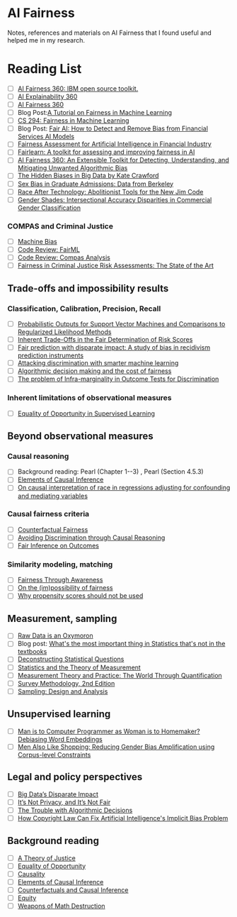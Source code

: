 # AI Fairness
Notes, references and materials on AI Fairness that I found useful and helped me in my research.

# Reading List

- [ ] [AI Fairness 360: IBM open source toolkit.](https://aif360.mybluemix.net/)   
- [ ] [AI Explainability 360](https://github.com/Trusted-AI/AIX360)
- [ ] [AI Fairness 360](https://github.com/Trusted-AI/AIF360)
- [ ] Blog Post:[A Tutorial on Fairness in Machine Learning](https://towardsdatascience.com/a-tutorial-on-fairness-in-machine-learning-3ff8ba1040cb)
- [ ] [CS 294: Fairness in Machine Learning](https://fairmlclass.github.io/)
- [ ] Blog Post: [Fair AI: How to Detect and Remove Bias from Financial Services AI Models](https://medium.com/engineered-publicis-sapient/fair-ai-how-to-detect-and-remove-bias-from-financial-services-ai-models-b16a279aa1fa)
- [ ] [Fairness Assessment for Artificial Intelligence in Financial Industry](https://arxiv.org/abs/1912.07211)
- [ ] [Fairlearn: A toolkit for assessing and improving fairness in AI](https://www.microsoft.com/en-us/research/uploads/prod/2020/05/Fairlearn_WhitePaper-2020-09-22.pdf)
- [ ] [AI Fairness 360: An Extensible Toolkit for Detecting, Understanding, and Mitigating Unwanted Algorithmic Bias](https://arxiv.org/abs/1810.01943)
- [ ] [The Hidden Biases in Big Data by Kate Crawford](https://hbr.org/2013/04/the-hidden-biases-in-big-data)
- [ ] [Sex Bias in Graduate Admissions: Data from Berkeley](https://science.sciencemag.org/content/187/4175/398) 
- [ ] [Race After Technology: Abolitionist Tools for the New Jim Code](https://www.ruhabenjamin.com/race-after-technology)
- [ ] [Gender Shades: Intersectional Accuracy Disparities in Commercial Gender Classification](http://proceedings.mlr.press/v81/buolamwini18a/buolamwini18a.pdf)

### COMPAS and Criminal Justice
- [ ] [Machine Bias](https://www.propublica.org/article/machine-bias-risk-assessments-in-criminal-sentencing)
- [ ] [Code Review: FairML](https://github.com/adebayoj/fairml)
- [ ] [Code Review: Compas Analysis](https://github.com/propublica/compas-analysis)
- [ ] [Fairness in Criminal Justice Risk Assessments: The State of the Art](https://arxiv.org/abs/1703.09207)

## Trade-offs and impossibility results

### Classification, Calibration, Precision, Recall

- [ ] [Probabilistic Outputs for Support Vector Machines and Comparisons to Regularized Likelihood Methods](http://citeseer.ist.psu.edu/viewdoc/summary?doi=10.1.1.41.1639)  
- [ ] [Inherent Trade-Offs in the Fair Determination of Risk Scores](https://arxiv.org/abs/1609.05807)  
- [ ] [Fair prediction with disparate impact: A study of bias in recidivism prediction instruments](https://arxiv.org/abs/1610.07524)  
- [ ]  [Attacking discrimination with smarter machine learning](https://research.google.com/bigpicture/attacking-discrimination-in-ml/) 
- [ ]  [Algorithmic decision making and the cost of fairness](https://arxiv.org/abs/1701.08230) 
- [ ] [The problem of Infra-marginality in Outcome Tests for Discrimination](https://5harad.com/papers/threshold-test.pdf)  

### Inherent limitations of observational measures

- [ ] [Equality of Opportunity in Supervised Learning](https://arxiv.org/abs/1610.02413)  

## Beyond observational measures
### Causal reasoning

- [ ] Background reading:  Pearl (Chapter 1--3) , Pearl (Section 4.5.3)
- [ ] [Elements of Causal Inference](http://www.math.ku.dk/~peters/elements.html)  
- [ ] [On causal interpretation of race in regressions adjusting for confounding and mediating variables](https://www.ncbi.nlm.nih.gov/pmc/articles/PMC4125322/)  

### Causal fairness criteria

- [ ] [Counterfactual Fairness](https://arxiv.org/abs/1703.06856)  
- [ ] [Avoiding Discrimination through Causal Reasoning](https://arxiv.org/abs/1706.02744)  
- [ ] [Fair Inference on Outcomes](https://arxiv.org/abs/1705.10378)  

### Similarity modeling, matching 

- [ ] [Fairness Through Awareness](https://arxiv.org/abs/1104.3913)  
- [ ] [On the (im)possibility of fairness](https://arxiv.org/abs/1609.07236)  
- [ ] [Why propensity scores should not be used](https://gking.harvard.edu/files/gking/files/psnot.pdf)  

## Measurement, sampling
- [ ] [Raw Data is an Oxymoron](https://mitpress.mit.edu/books/raw-data-oxymoron)  
- [ ] Blog post: [What's the most important thing in Statistics that's not in the textbooks](http://andrewgelman.com/2015/04/28/whats-important-thing-statistics-thats-not-textbooks/)  
- [ ] [Deconstructing Statistical Questions](http://statlab.bio5.org/sites/default/files/fall2014/hand-deconstructin.pdf)  
- [ ] [Statistics and the Theory of Measurement](http://www.lps.uci.edu/~johnsonk/CLASSES/MeasurementTheory/Hand1996.StatisticsAndTheTheoryOfMeasurement.pdf)  
- [ ] [Measurement Theory and Practice: The World Through Quantification](http://www.wiley.com/WileyCDA/WileyTitle/productCd-0470685670.html)  
- [ ] [Survey Methodology, 2nd Edition](http://www.wiley.com/WileyCDA/WileyTitle/productCd-0470465468.html)  
- [ ] [Sampling: Design and Analysis](http://www.cengage.com/c/sampling-design-and-analysis-2e-lohr)  

## Unsupervised learning
- [ ] [Man is to Computer Programmer as Woman is to Homemaker? Debiasing Word Embeddings](https://arxiv.org/abs/1607.06520)  
- [ ] [Men Also Like Shopping: Reducing Gender Bias Amplification using Corpus-level Constraints](https://arxiv.org/abs/1707.09457)  

## Legal and policy perspectives
- [ ] [Big Data’s Disparate Impact](https://papers.ssrn.com/sol3/papers.cfm?abstract_id=2477899)  
- [ ] [It’s Not Privacy, and It’s Not Fair](https://www.stanfordlawreview.org/online/privacy-and-big-data-its-not-privacy-and-its-not-fair)  
- [ ] [The Trouble with Algorithmic Decisions](http://journals.sagepub.com/doi/abs/10.1177/0162243915605575)  
- [ ] [How Copyright Law Can Fix Artificial Intelligence's Implicit Bias Problem](https://papers.ssrn.com/sol3/papers.cfm?abstract_id=3024938)  

## Background reading
- [ ] [A Theory of Justice](http://www.hup.harvard.edu/catalog.php?isbn=9780674000780&content=reviews)  
- [ ] [Equality of Opportunity](http://www.hup.harvard.edu/catalog.php?isbn=9780674004221)  
- [ ] [Causality](http://bayes.cs.ucla.edu/BOOK-2K/)  
- [ ] [Elements of Causal Inference](http://www.math.ku.dk/~peters/elements.html)  
- [ ] [Counterfactuals and Causal Inference](http://www.cambridge.org/catalogue/catalogue.asp?isbn=9781107065079)  
- [ ] [Equity](http://press.princeton.edu/titles/5379.html)  
- [ ] [Weapons of Math Destruction](https://weaponsofmathdestructionbook.com/)  
